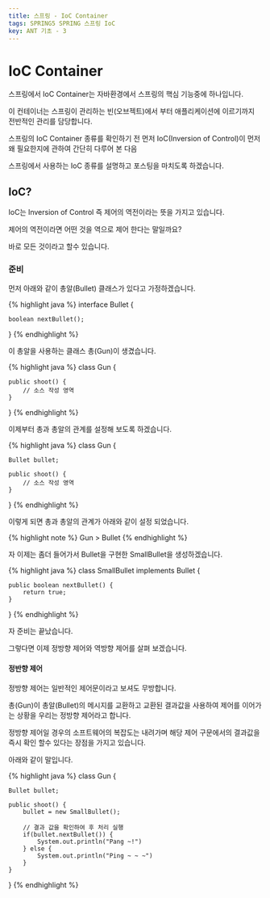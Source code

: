 ```yaml
---
title: 스프링 - IoC Container
tags: SPRING5 SPRING 스프링 IoC
key: ANT 기초 - 3
---
```


# IoC Container

스프링에서 IoC Container는 자바환경에서 스프링의 핵심 기능중에 하나입니다.

이 컨테이너는 스프링이 관리하는 빈(오브젝트)에서 부터 애플리케이션에 이르기까지 전반적인 관리를 담당합니다.

스프링의 IoC Container 종류를 확인하기 전 먼저 IoC(Inversion of Control)이 먼저 왜 필요한지에 관하여 간단히 다루어 본 다음

스프링에서 사용하는 IoC 종류를 설명하고 포스팅을 마치도록 하겠습니다.

## IoC?

IoC는 Inversion of Control 즉 제어의 역전이라는 뜻을 가지고 있습니다.

제어의 역전이라면 어떤 것을 역으로 제어 한다는 말일까요?

바로 모든 것이라고 할수 있습니다.

### 준비

먼저 아래와 같이 총알(Bullet) 클래스가 있다고 가정하겠습니다.

{% highlight java %}
interface Bullet {

    boolean nextBullet();
}
{% endhighlight %}

이 총알을 사용하는 클래스 총(Gun)이 생겼습니다.

{% highlight java %}
class Gun {

    public shoot() {
        // 소스 작성 영역
    }
}
{% endhighlight %}

이제부터 총과 총알의 관계를 설정해 보도록 하겠습니다.

{% highlight java %}
class Gun {

    Bullet bullet;

    public shoot() {
        // 소스 작성 영역
    }
}
{% endhighlight %}

이렇게 되면 총과 총알의 관계가 아래와 같이 설정 되었습니다.

{% highlight note %}
Gun > Bullet
{% endhighlight %}

자 이제는 좀더 들어가서 Bullet을 구현한 SmallBullet을 생성하겠습니다.

{% highlight java %}
class SmallBullet implements Bullet {

    public boolean nextBullet() {
        return true;
    }
}
{% endhighlight %}

자 준비는 끝났습니다.

그렇다면 이제 정방향 제어와 역방향 제어를 살펴 보겠습니다.

#### 정반향 제어

정방향 제어는 일반적인 제어문이라고 보셔도 무방합니다.

총(Gun)이 총알(Bullet)의 메시지를 교환하고 교환된 결과값을 사용하여 제어를 이어가는 상황을 우리는 정방향 제어라고 합니다.

정방향 제어일 경우의 소프트웨어의 복잡도는 내려가며 해당 제어 구문에서의 결과값을 즉시 확인 할수 있다는 장점을 가지고 있습니다.

아래와 같이 말입니다.

{% highlight java %}
class Gun {

    Bullet bullet;

    public shoot() {
        bullet = new SmallBullet();

        // 결과 값을 확인하여 후 처리 실행
        if(bullet.nextBullet()) {
            System.out.println("Pang ~!")
        } else {
            System.out.println("Ping ~ ~ ~")
        }
    }
}
{% endhighlight %}

